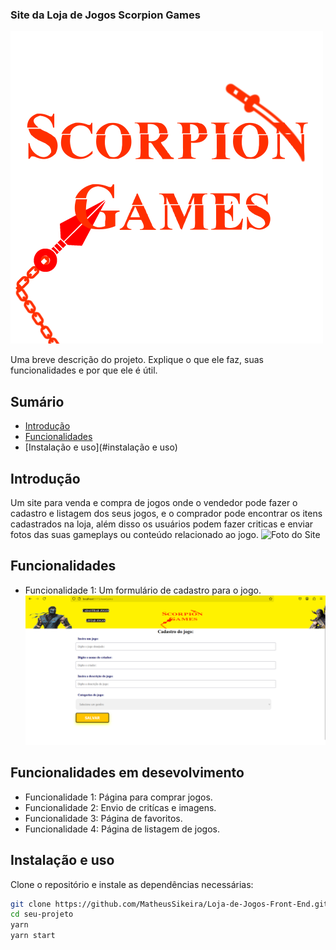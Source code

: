 ### Site da Loja de Jogos Scorpion Games

![Banner do Projeto](./Loja-de-Jogos-Front-End/Scorpion-Games/src/assets/ScorpionGames.png)

Uma breve descrição do projeto. Explique o que ele faz, suas funcionalidades e por que ele é útil.

## Sumário

- [Introdução](#introdução)
- [Funcionalidades](#funcionalidades)
- [Instalação e uso](#instalação e uso)

## Introdução

Um site para venda e compra de jogos onde o vendedor pode fazer o cadastro e listagem dos seus jogos, e o comprador pode encontrar os itens cadastrados na loja, além disso os usuários podem fazer criticas e enviar fotos das suas gameplays ou conteúdo relacionado ao jogo.
![Foto do Site](./Loja-de-Jogos-Front-End/Scorpion-Games/src/assets/.png)

## Funcionalidades

- Funcionalidade 1: Um formulário de cadastro para o jogo.
![Foto do Formulário](./Loja-de-Jogos-Front-End/Scorpion-Games/src/assets/scre2.png)

## Funcionalidades em desevolvimento
- Funcionalidade 1: Página para comprar jogos.
- Funcionalidade 2: Envio de critícas e imagens.
- Funcionalidade 3: Página de favoritos.
- Funcionalidade 4: Página de listagem de jogos.

## Instalação e uso

Clone o repositório e instale as dependências necessárias:

```bash
git clone https://github.com/MatheusSikeira/Loja-de-Jogos-Front-End.git
cd seu-projeto
yarn
yarn start
